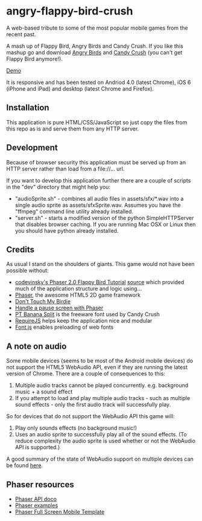 angry-flappy-bird-crush
=======================

A web-based tribute to some of the most popular mobile games from the recent past.

A mash up of Flappy Bird, Angry Birds and Candy Crush. If you like this mashup go and download [Angry Birds](https://www.angrybirds.com/) and [Candy Crush](http://www.candycrushsaga.com/) (you can't get Flappy Bird anymore!).

[Demo](http://htmlpreview.github.io/?https://github.com/robertmaldon/angry-flappy-bird-crush/blob/master/index.html)

It is responsive and has been tested on Andriod 4.0 (latest Chrome), iOS 6 (iPhone and iPad) and desktop (latest Chrome and Firefox).

## Installation

This application is pure HTML/CSS/JavaScript so just copy the files from this repo as is and serve them from any HTTP server.

## Development

Because of browser security this application must be served up from an HTTP server rather than load from a file://... url.

If you want to develop this application further there are a couple of scripts in the "dev" directory that might help you:

* "audioSprite.sh" - combines all audio files in assets/sfx/*.wav into a single audio sprite as assets/sfxSprite.wav. Assumes you have the "ffmpeg" command line utility already installed.
* "server.sh" - starts a modified version of the python SimpleHTTPServer that disables browser caching. If you are running Mac OSX or Linux then you should have python already installed.

## Credits

As usual I stand on the shoulders of giants. This game would not have been possible without:

* [codevinsky's Phaser 2.0 Flappy Bird Tutorial](http://www.codevinsky.com/phaser-2-0-tutorial-flappy-bird-part-1/) [source](https://github.com/codevinsky/flappy-bird-reborn) which provided much of the application structure and logic using...
* [Phaser](http://phaser.io/), the awesome HTML5 2D game framework
* [Don't Touch My Birdie](https://github.com/marksteve/dtmb)
* [Handle a pause screen with Phaser](http://www.loopeex.com/handle-a-pause-screen-with-phaser/)
* [PT Banana Split](http://www.fonts2u.com/pt-banana-split.font) is the freeware font used by Candy Crush
* [RequireJS](http://requirejs.org/) helps keep the application nice and modular
* [Font.js](https://github.com/Pomax/Font.js) enables preloading of web fonts

## A note on audio

Some mobile devices (seems to be most of the Android mobile devices) do not support the HTML5 WebAudio API, even if they are running the latest version of Chrome. There are a couple of consequences to this:

1. Multiple audio tracks cannot be played concurrently. e.g. background music + a sound effect
2. If you attempt to load and play multiple audio tracks - such as multiple sound effects - only the first audio track will successfully play.

So for devices that do not support the WebAudio API this game will:

1. Play only sounds effects (no background music!)
2. Uses an audio sprite to successfully play all of the sound effects. (To reduce complexity the audio sprite is used whether or not the WebAudio API is supported.)

A good summary of the state of WebAudio support on multiple devices can be found [here](http://pupunzi.open-lab.com/2013/03/13/making-html5-audio-actually-work-on-mobile/).

## Phaser resources

* [Phaser API doco](http://docs.phaser.io/)
* [Phaser examples](http://examples.phaser.io/index.html)
* [Phaser Full Screen Mobile Template](https://github.com/photonstorm/phaser/tree/master/resources/Project%20Templates/Full%20Screen%20Mobile)

